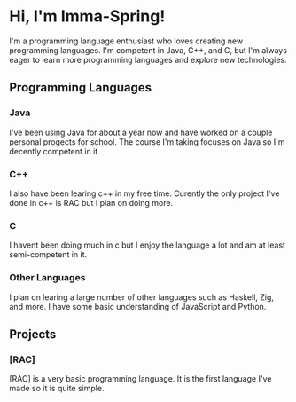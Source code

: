 # Hi, I'm Imma-Spring!
I'm a programming language enthusiast who loves creating new programming languages. I'm competent in Java, C++, and C, but I'm always eager to learn more programming languages and explore new technologies.

## Programming Languages
### Java
I've been using Java for about a year now and have worked on a couple personal progects for school. The course I'm taking focuses on Java so I'm decently competent in it

### C++
I also have been learing c++ in my free time. Curently the only project I've done in c++ is RAC but I plan on doing more.

### C
I havent been doing much in c but I enjoy the language a lot and am at least semi-competent in it.

### Other Languages
I plan on learing a large number of other languages such as Haskell, Zig, and more. I have some basic understanding of JavaScript and Python.

## Projects
### [RAC]
[RAC] is a very basic programming language. It is the first language I've made so it is quite simple.
